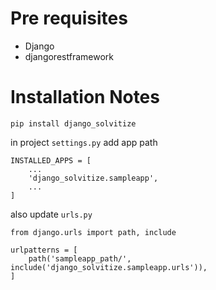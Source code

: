 # Pre requisites

- Django
- djangorestframework

# Installation Notes

`pip install django_solvitize`


in project `settings.py` add app path
```
INSTALLED_APPS = [
    ...
    'django_solvitize.sampleapp',
    ...
]
```

also update `urls.py`

```
from django.urls import path, include

urlpatterns = [
    path('sampleapp_path/', include('django_solvitize.sampleapp.urls')), 
]
```



